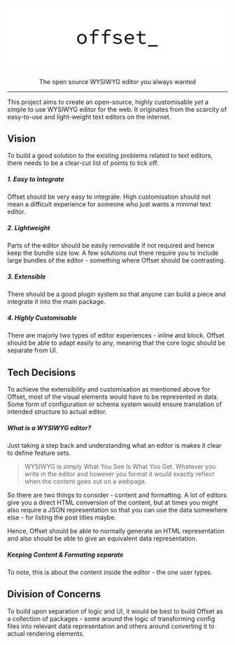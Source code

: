 ![](offset.png)

<span style="display: block; text-align: center">The open source WYSIWYG editor you always wanted</span>

---

This project aims to create an open-source, highly customisable _yet_ a simple to use WYSIWYG editor for the web. It originates from the scarcity of easy-to-use and light-weight text editors on the internet.

## Vision

To build a good solution to the existing problems related to text editors, there needs to be a clear-cut list of points to tick off.

##### 1. Easy to Integrate

Offset should be very easy to integrate. High customisation should not mean a difficult experience for someone who just wants a minimal text editor.

##### 2. Lightweight

Parts of the editor should be easily removable if not required and hence keep the bundle size low. A few solutions out there require you to include large bundles of the editor - something where Offset should be contrasting.

##### 3. Extensible

There should be a good plugin system so that anyone can build a piece and integrate it into the main package.

##### 4. Highly Customisable

There are majorly two types of editor experiences - inline and block. Offset should be able to adapt easily to any, meaning that the core logic should be separate from UI.

## Tech Decisions

To achieve the extensibility and customisation as mentioned above for Offset, most of the visual elements would have to be represented in data. Some form of configuration or schema system would ensure translation of intended structure to actual editor.

##### What is a WYSIWYG editor?

Just taking a step back and understanding what an editor is makes it clear to define feature sets.

> WYSIWYG is simply What You See Is What You Get. Whatever you write in the editor and however you format it would exactly reflect when the content goes out on a webpage.

So there are two things to consider - content and formatting. A lot of editors give you a direct HTML conversion of the content, but at times you might also require a JSON representation so that you can use the data somewhere else - for listing the post titles maybe.

Hence, Offset should be able to normally generate an HTML representation and also should be able to give an equivalent data representation.

##### Keeping Content & Formating separate

To note, this is about the content inside the editor - the one user types.

## Division of Concerns

To build upon separation of logic and UI, it would be best to build Offset as a collection of packages - some around the logic of transforming config files into relevant data representation and others around converting it to actual rendering elements.
